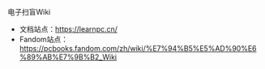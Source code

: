 电子扫盲Wiki
* 文档站点：https://learnpc.cn/
* Fandom站点：https://pcbooks.fandom.com/zh/wiki/%E7%94%B5%E5%AD%90%E6%89%AB%E7%9B%B2_Wiki
